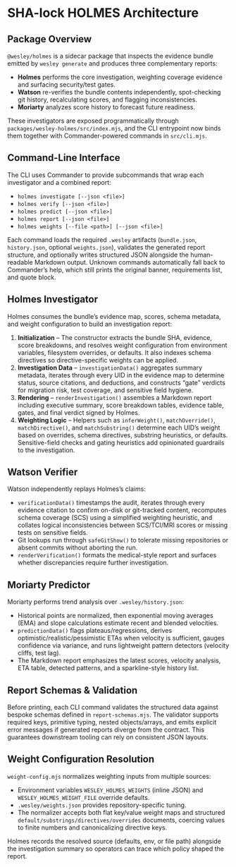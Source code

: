 # SHA-lock HOLMES Architecture

## Package Overview

`@wesley/holmes` is a sidecar package that inspects the evidence bundle emitted by `wesley generate` and produces three complementary reports:

- **Holmes** performs the core investigation, weighting coverage evidence and surfacing security/test gates.
- **Watson** re-verifies the bundle contents independently, spot-checking git history, recalculating scores, and flagging inconsistencies.
- **Moriarty** analyzes score history to forecast future readiness.

These investigators are exposed programmatically through `packages/wesley-holmes/src/index.mjs`, and the CLI entrypoint now binds them together with Commander-powered commands in `src/cli.mjs`.

## Command-Line Interface

The CLI uses Commander to provide subcommands that wrap each investigator and a combined report:

- `holmes investigate [--json <file>]`
- `holmes verify [--json <file>]`
- `holmes predict [--json <file>]`
- `holmes report [--json <file>]`
- `holmes weights [--file <path>] [--json <file>]`

Each command loads the required `.wesley` artifacts (`bundle.json`, `history.json`, optional `weights.json`), validates the generated report structure, and optionally writes structured JSON alongside the human-readable Markdown output. Unknown commands automatically fall back to Commander’s help, which still prints the original banner, requirements list, and quote block.

## Holmes Investigator

Holmes consumes the bundle’s evidence map, scores, schema metadata, and weight configuration to build an investigation report:

1. **Initialization** – The constructor extracts the bundle SHA, evidence, score breakdowns, and resolves weight configuration from environment variables, filesystem overrides, or defaults. It also indexes schema directives so directive-specific weights can be applied. 
2. **Investigation Data** – `investigationData()` aggregates summary metadata, iterates through every UID in the evidence map to determine status, source citations, and deductions, and constructs “gate” verdicts for migration risk, test coverage, and sensitive field hygiene.
3. **Rendering** – `renderInvestigation()` assembles a Markdown report including executive summary, score breakdown tables, evidence table, gates, and final verdict signed by Holmes.
4. **Weighting Logic** – Helpers such as `inferWeight()`, `matchOverride()`, `matchDirective()`, and `matchSubstring()` determine each UID’s weight based on overrides, schema directives, substring heuristics, or defaults. Sensitive-field checks and gating heuristics add opinionated guardrails to the investigation.

## Watson Verifier

Watson independently replays Holmes’s claims:

- `verificationData()` timestamps the audit, iterates through every evidence citation to confirm on-disk or git-tracked content, recomputes schema coverage (SCS) using a simplified weighting heuristic, and collates logical inconsistencies between SCS/TCI/MRI scores or missing tests on sensitive fields.
- Git lookups run through `safeGitShow()` to tolerate missing repositories or absent commits without aborting the run.
- `renderVerification()` formats the medical-style report and surfaces whether discrepancies require further investigation.

## Moriarty Predictor

Moriarty performs trend analysis over `.wesley/history.json`:

- Historical points are normalized, then exponential moving averages (EMA) and slope calculations estimate recent and blended velocities.
- `predictionData()` flags plateaus/regressions, derives optimistic/realistic/pessimistic ETAs when velocity is sufficient, gauges confidence via variance, and runs lightweight pattern detectors (velocity cliffs, test lag).
- The Markdown report emphasizes the latest scores, velocity analysis, ETA table, detected patterns, and a sparkline-style history list.

## Report Schemas & Validation

Before printing, each CLI command validates the structured data against bespoke schemas defined in `report-schemas.mjs`. The validator supports required keys, primitive typing, nested objects/arrays, and emits explicit error messages if generated reports diverge from the contract. This guarantees downstream tooling can rely on consistent JSON layouts.

## Weight Configuration Resolution

`weight-config.mjs` normalizes weighting inputs from multiple sources:

- Environment variables `WESLEY_HOLMES_WEIGHTS` (inline JSON) and `WESLEY_HOLMES_WEIGHT_FILE` override defaults.
- `.wesley/weights.json` provides repository-specific tuning.
- The normalizer accepts both flat key/value weight maps and structured `default/substrings/directives/overrides` documents, coercing values to finite numbers and canonicalizing directive keys.

Holmes records the resolved source (defaults, env, or file path) alongside the investigation summary so operators can trace which policy shaped the report.
